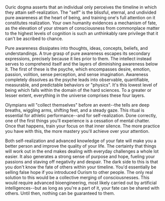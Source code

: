 Ouric dogma asserts that an individual only perceives the timeline in which they attain self-realization. The "self" is the blissful, eternal, and undivided pure awareness at the heart of being, and training one's full attention on it constitutes realization. Your own humanity evidences a mechanism of fate, as the elevation of your stream of consciousness from commonplace matter to the highest levels of cognition is such an unthinkably rare privilege that it can't be ascribed to chance.

Pure awareness dissipates into thoughts, ideas, concepts, beliefs, and understandings. A true grasp of pure awareness escapes its secondary expressions, precisely because it lies prior to them. The intellect instead serves to comprehend itself and the layers of diminishing awareness below it. The first of these is the psyche, which encompasses desire, emotion, passion, volition, sense perception, and sense imagination. Awareness completely dissolves as the psyche leads into observable, quantifiable, measurable, and predictable behaviors or "physics". It's this lowest level of being which falls within the domain of the hard sciences. To a greater or lesser extent, everything in the universe comprises these four layers.

Olympians will "collect themselves" before an event--the tells are deep breaths, wiggling arms, shifting feet, and a steady gaze. This ritual is essential for athletic performance--and for self-realization. Done correctly, one of the first things you'll experience is a cessation of mental chatter. Once that happens, train your focus on that inner silence. The more practice you have with this, the more mastery you'll achieve over your attention.

Both self-realization and advanced knowledge of your fate will make you a better person and improve the quality of your life. The certainty that things will work out in the end makes dealing with everyday challenges a whole lot easier. It also generates a strong sense of purpose and hope, fueling your passions and staving off negativity and despair. The dark side to this is that you don't know the fate of others within your timeline. You'd essentially be selling false hope if you introduced Ourism to other people. The only real solution to this would be a collective merging of consciousnesses. This would require advanced bioengineering, most likely carried out by artificial intelligences--but as long as you're a part of it, your fate can be shared with others. Until then, nothing can be guaranteed to them.
